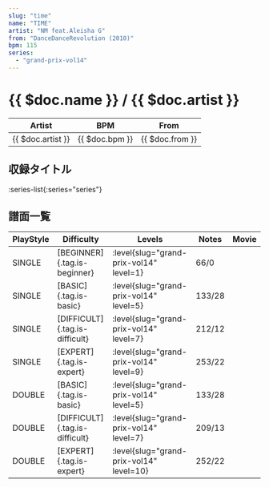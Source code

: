 ```yaml
---
slug: "time"
name: "TIME"
artist: "NM feat.Aleisha G"
from: "DanceDanceRevolution (2010)"
bpm: 115
series:
  - "grand-prix-vol14"
---
```


# {{ $doc.name }} / {{ $doc.artist }}

|Artist|BPM|From|
|------|---|----|
|{{ $doc.artist }}|{{ $doc.bpm }}|{{ $doc.from }}|

## 収録タイトル

:series-list{:series="series"}

## 譜面一覧

|PlayStyle|Difficulty|Levels|Notes|Movie|
|---------|----------|------|-----|-----|
|SINGLE|[BEGINNER]{.tag.is-beginner}|<div class="field is-grouped is-grouped-multiline"> :level{slug="grand-prix-vol14" level=1}</div>|66/0||
|SINGLE|[BASIC]{.tag.is-basic}|<div class="field is-grouped is-grouped-multiline"> :level{slug="grand-prix-vol14" level=5}</div>|133/28||
|SINGLE|[DIFFICULT]{.tag.is-difficult}|<div class="field is-grouped is-grouped-multiline"> :level{slug="grand-prix-vol14" level=7}</div>|212/12||
|SINGLE|[EXPERT]{.tag.is-expert}|<div class="field is-grouped is-grouped-multiline"> :level{slug="grand-prix-vol14" level=9}</div>|253/22||
|DOUBLE|[BASIC]{.tag.is-basic}|<div class="field is-grouped is-grouped-multiline"> :level{slug="grand-prix-vol14" level=5}</div>|133/28||
|DOUBLE|[DIFFICULT]{.tag.is-difficult}|<div class="field is-grouped is-grouped-multiline"> :level{slug="grand-prix-vol14" level=7}</div>|209/13||
|DOUBLE|[EXPERT]{.tag.is-expert}|<div class="field is-grouped is-grouped-multiline"> :level{slug="grand-prix-vol14" level=10}</div>|252/22||
